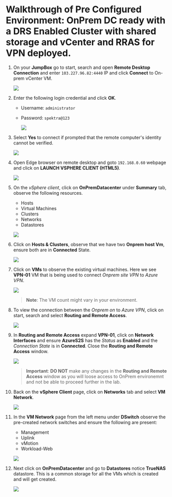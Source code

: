 # Walkthrough of Pre Configured Environment: OnPrem DC ready with a DRS Enabled Cluster with shared storage and vCenter and RRAS for VPN deployed. 

1. On your **JumpBox** go to start, search and open **Remote Desktop Connection** and enter `103.227.96.82:4440` IP and click **Connect** to On-prem vCenter VM.

   ![](/Images/avs-1.1.png)

2. Enter the following login credential and click **OK**.
    
    - Username: `administrator`
    - Password: `spektra@123`

      ![](/Images/avs-2.png)

3. Select **Yes** to connect if prompted that the remote computer's identity cannot be verified.

      ![](/Images/avs-3.png)

4. Open Edge browser on remote desktop and goto `192.168.0.60` webpage and click on **LAUNCH VSPHERE CLIENT (HTML5)**.

    ![](/Images/avs-4.png)

5. On the *vSphere client*, click on **OnPremDatacenter** under **Summary** tab, observe the following resources.

    - Hosts
    - Virtual Machines 
    - Clusters
    - Networks
    - Datastores

    ![](/Images/avs-5.png)

6. Click on **Hosts & Clusters**, observe that we have two **Onprem host Vm**, ensure both are in **Connected** State. 

   ![](/Images/avs-6.png)

7. Click on **VMs** to observe the existing virtual machines. Here we see **VPN-01** VM that is being used to connect *Onprem site VPN* to *Azure VPN*.

   ![](/Images/avs-7.png)

    >**Note**: The VM count might vary in your environment.

8. To view the connection between the *Onprem on* to *Azure VPN*, click on start, search and select **Routing and Remote Access**.

    ![](/Images/avs-8.png)

9. In **Routing and Remote Access** expand **VPN-01**, click on **Network Interfaces** and ensure **AzureS2S** has the *Status* as **Enabled** and the *Connection State* is in **Connected**. Close the **Routing and Remote Access** window.

    ![](/Images/avs-9.png)

    >**Important**: **DO NOT** make any changes in the **Routing and Remote Access** window as you will loose access to OnPrem environemnt and not be able to proceed further in the lab. 

10. Back on the **vSphere Client** page, click on **Networks** tab and select **VM Network**.

    ![](/Images/avs-10.png)

11. In the **VM Network** page from the left menu under **DSwitch** observe the pre-created network switches and ensure the following are present:

    - Management
    - Uplink 
    - vMotion
    - Workload-Web

    ![](/Images/avs-11.png)

12. Next click on **OnPremDatacenter** and go to **Datastores** notice **TrueNAS** datastore. This is a common storage for all the VMs which is created and will get created.

    ![](/Images/avs-12.png)
